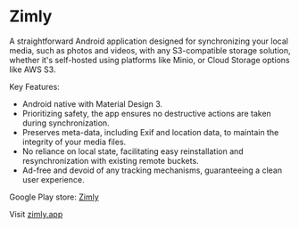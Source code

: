
# Zimly

A straightforward Android application designed for synchronizing your local media, such as photos and videos, with any S3-compatible storage solution, whether it's self-hosted using platforms like Minio, or Cloud Storage options like AWS S3.

Key Features:

* Android native with Material Design 3.
* Prioritizing safety, the app ensures no destructive actions are taken during synchronization.
* Preserves meta-data, including Exif and location data, to maintain the integrity of your media files.
* No reliance on local state, facilitating easy reinstallation and resynchronization with existing remote buckets.
* Ad-free and devoid of any tracking mechanisms, guaranteeing a clean user experience.


Google Play store:
[Zimly](https://play.google.com/store/apps/details?id=io.zeitmaschine.zimzync)

Visit [zimly.app](https://www.zimly.app)
